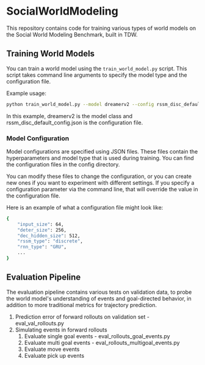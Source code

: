 # SocialWorldModeling

This repository contains code for training various types of world models on the Social World Modeling Benchmark, built in TDW.

## Training World Models

You can train a world model using the `train_world_model.py` script. This script takes command line arguments to specify the model type and the configuration file.

Example usage:

```bash
python train_world_model.py --model dreamerv2 --config rssm_disc_default_config.json
```

In this example, dreamerv2 is the model class and rssm_disc_default_config.json is the configuration file.


### Model Configuration

Model configurations are specified using JSON files. These files contain the hyperparameters and model type that is used during training. You can find the configuration files in the config directory.

You can modify these files to change the configuration, or you can create new ones if you want to experiment with different settings. If you specify a configuration parameter via the command line, that will override the value in the configuration file.

Here is an example of what a configuration file might look like:

```bash
{
    "input_size": 64,
    "deter_size": 256,
    "dec_hidden_size": 512,
    "rssm_type": "discrete",
    "rnn_type": "GRU",
    ...
}
```

## Evaluation Pipeline

The evaluation pipeline contains various tests on validation data, to probe the world model's understanding of events and goal-directed behavior, in addition to more traditional metrics for trajectory prediction.

1. Prediction error of forward rollouts on validation set - eval_val_rollouts.py
2. Simulating events in forward rollouts 
    1. Evaluate single goal events - eval_rollouts_goal_events.py
    2. Evaluate multi goal events - eval_rollouts_multigoal_events.py
    2. Evaluate move events
    3. Evaluate pick up events





